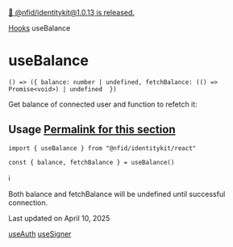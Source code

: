 [🎉 @nfid/identitykit@1.0.13 is released.](https://www.npmjs.com/package/@nfid/identitykit)

[Hooks](https://identitykit.xyz/docs/hooks/useIdentityKit "Hooks") useBalance

# useBalance

`() => ({ balance: number | undefined, fetchBalance: (() => Promise<void>) | undefined  })`

Get balance of connected user and function to refetch it:

## Usage [Permalink for this section](https://identitykit.xyz/docs/hooks/useBalance\#usage)

```nextra-code
import { useBalance } from "@nfid/identitykit/react"

const { balance, fetchBalance } = useBalance()
```

ℹ️

Both balance and fetchBalance will be undefined until successful connection.

Last updated on April 10, 2025

[useAuth](https://identitykit.xyz/docs/hooks/useAuth "useAuth") [useSigner](https://identitykit.xyz/docs/hooks/useSigner "useSigner")